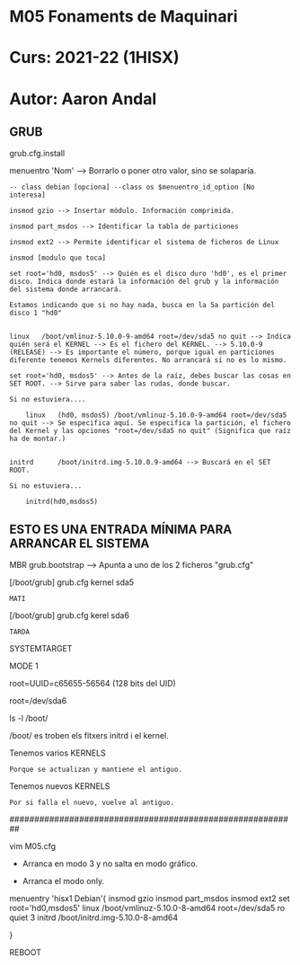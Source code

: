 # M05 Fonaments de Maquinari
# Curs: 2021-22 (1HISX)
# Autor: Aaron Andal

## GRUB

grub.cfg.install

menuentro 'Nom' --> Borrarlo o poner otro valor, sino se solaparía.

	-- class debian [opciona] --class os $menuentro_id_option [No interesa]
	
	insmod gzio --> Insertar módulo. Información comprimida.
	
	insmod part_msdos --> Identificar la tabla de particiones
	
	insmod ext2 --> Permite identificar el sistema de ficheros de Linux
	
	insmod [modulo que toca]
	
	set root='hd0, msdos5' --> Quién es el disco duro 'hd0', es el primer disco. Indica donde estará la información del grub y la información del sistema donde arrancará.
	
	Estamos indicando que si no hay nada, busca en la 5a partición del disco 1 "hd0"
	
	
	linux	/boot/vmlinuz-5.10.0-9-amd64 root=/dev/sda5 no quit --> Indica quién será el KERNEL --> Es el fichero del KERNEL. --> 5.10.0-9 (RELEASE) --> Es importante el número, porque igual en particiones diferente tenemos Kernels diferentes. No arrancará si no es lo mismo.
	
	set root='hd0, msdos5' --> Antes de la raíz, debes buscar las cosas en SET ROOT. --> Sirve para saber las rudas, donde buscar.
	
	Si no estuviera....
	
		linux	(hd0, msdos5) /boot/vmlinuz-5.10.0-9-amd64 root=/dev/sda5 no quit --> Se especifica aquí. Se especifica la partición, el fichero del Kernel y las opciones "root=/dev/sda5 no quit" (Significa que raíz ha de montar.)
		
		
	initrd		/boot/initrd.img-5.10.0.9-amd64 --> Buscará en el SET ROOT.
	
	Si no estuviera...
	
		initrd(hd0,msdos5) 
		
		

## ESTO ES UNA ENTRADA MÍNIMA PARA ARRANCAR EL SISTEMA
	
	
	
	
	
	
MBR grub.bootstrap --> Apunta a uno de los 2 ficheros "grub.cfg"

[/boot/grub] grub.cfg
kernel
	sda5
	
	MATI

[/boot/grub] grub.cfg
kerel
	sda6
	
	TARDA
	
	
	
SYSTEMTARGET

MODE 1







root=UUID=c65655-56564 (128 bits del UID)

root=/dev/sda6




















ls -l /boot/

/boot/ es troben els fitxers initrd i el kernel.


Tenemos varios KERNELS

	Porque se actualizan y mantiene el antiguo.

Tenemos nuevos KERNELS

	Por si falla el nuevo, vuelve al antiguo.
	
	
##########################################################
	
vim M05.cfg
	

* Arranca en modo 3 y no salta en modo gráfico.

* Arranca el modo only.	
	
menuentry 'hisx1 Debian'{
	insmod gzio
	insmod part_msdos
	insmod ext2
	set root='hd0,msdos5'
	linux /boot/vmlinuz-5.10.0-8-amd64 root=/dev/sda5 ro quiet 3
	initrd /boot/initrd.img-5.10.0-8-amd64

}

REBOOT

